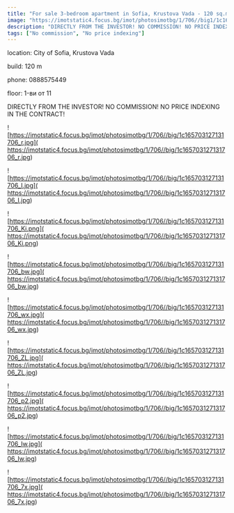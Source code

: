 ```yaml
---
title: "For sale 3-bedroom apartment in Sofia, Krustova Vada - 120 sq.m / 243000 EUR :: imot.bg Advert"
image: "https://imotstatic4.focus.bg/imot/photosimotbg/1/706//big1/1c165703127131706_Yo.jpg"
description: "DIRECTLY FROM THE INVESTOR! NO COMMISSION! NO PRICE INDEXING IN THE CONTRACT!"
tags: ["No commission", "No price indexing"]
---
```


location: City of Sofia, Krustova Vada

build: 120 m

phone: 0888575449

floor: 1-ви от 11

DIRECTLY FROM THE INVESTOR! NO COMMISSION! NO PRICE INDEXING IN THE CONTRACT!


![https://imotstatic4.focus.bg/imot/photosimotbg/1/706//big/1c165703127131706_r.jpg]( https://imotstatic4.focus.bg/imot/photosimotbg/1/706//big/1c165703127131706_r.jpg)


![https://imotstatic4.focus.bg/imot/photosimotbg/1/706//big/1c165703127131706_I.jpg]( https://imotstatic4.focus.bg/imot/photosimotbg/1/706//big/1c165703127131706_I.jpg)


![https://imotstatic4.focus.bg/imot/photosimotbg/1/706//big/1c165703127131706_Ki.png]( https://imotstatic4.focus.bg/imot/photosimotbg/1/706//big/1c165703127131706_Ki.png)


![https://imotstatic4.focus.bg/imot/photosimotbg/1/706//big/1c165703127131706_bw.jpg]( https://imotstatic4.focus.bg/imot/photosimotbg/1/706//big/1c165703127131706_bw.jpg)


![https://imotstatic4.focus.bg/imot/photosimotbg/1/706//big/1c165703127131706_wx.jpg]( https://imotstatic4.focus.bg/imot/photosimotbg/1/706//big/1c165703127131706_wx.jpg)


![https://imotstatic4.focus.bg/imot/photosimotbg/1/706//big/1c165703127131706_ZL.jpg]( https://imotstatic4.focus.bg/imot/photosimotbg/1/706//big/1c165703127131706_ZL.jpg)


![https://imotstatic4.focus.bg/imot/photosimotbg/1/706//big/1c165703127131706_p2.jpg]( https://imotstatic4.focus.bg/imot/photosimotbg/1/706//big/1c165703127131706_p2.jpg)


![https://imotstatic4.focus.bg/imot/photosimotbg/1/706//big/1c165703127131706_Iw.jpg]( https://imotstatic4.focus.bg/imot/photosimotbg/1/706//big/1c165703127131706_Iw.jpg)


![https://imotstatic4.focus.bg/imot/photosimotbg/1/706//big/1c165703127131706_7x.jpg]( https://imotstatic4.focus.bg/imot/photosimotbg/1/706//big/1c165703127131706_7x.jpg)


